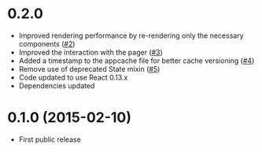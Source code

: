 # 0.2.0 #

* Improved rendering performance by re-rendering only the necessary components ([#2][])
* Improved the interaction with the pager ([#3][])
* Added a timestamp to the appcache file for better cache versioning ([#4][])
* Remove use of deprecated State mixin ([#5][])
* Code updated to use React 0.13.x
* Dependencies updated

[#2]: https://github.com/AurelioDeRosa/ConfAgenda/issues/2
[#3]: https://github.com/AurelioDeRosa/ConfAgenda/issues/3
[#4]: https://github.com/AurelioDeRosa/ConfAgenda/issues/4
[#5]: https://github.com/AurelioDeRosa/ConfAgenda/issues/5

# 0.1.0 (2015-02-10) #

* First public release